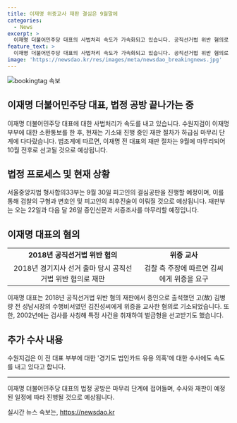 ```yaml
---
title: 이재명 위증교사 재판 결심은 9월말에
categories:
  - News
excerpt: >
  이재명 더불어민주당 대표의 사법처리 속도가 가속화되고 있습니다. 공직선거법 위반 혐의로 기소된 재판 절차가 하급심 마무리 단계에 다다랐으며, 9월에 결심공판이 예정되어 있습니다. 또한, 경기도 법인카드 유용 의혹에 대한 수사도 병행되고 있습니다.
feature_text: >
  이재명 더불어민주당 대표의 사법처리 속도가 가속화되고 있습니다. 공직선거법 위반 혐의로 기소된 재판 절차가 하급심 마무리 단계에 다다랐으며, 9월에 결심공판이 예정되어 있습니다. 또한, 경기도 법인카드 유용 의혹에 대한 수사도 병행되고 있습니다.
image: 'https://newsdao.kr/res/images/meta/newsdao_breakingnews.jpg'
---
```


<p><img src="https://newsdao.kr/res/images/meta/newsdao_breakingnews.jpg" alt="bookingtag 속보" /></p>

<h2>이재명 더불어민주당 대표, 법정 공방 끝나가는 중</h2>

<p data-ke-size="size16">이재명 더불어민주당 대표에 대한 사법처리가 속도를 내고 있습니다. 수원지검이 이재명 부부에 대한 소환통보를 한 후, 현재는 기소돼 진행 중인 재판 절차가 하급심 마무리 단계에 다다랐습니다. 법조계에 따르면, 이재명 전 대표의 재판 절차는 9월에 마무리되어 10월 전후로 선고될 것으로 예상됩니다.</p>

<h2 data-ke-size="size26">법정 프로세스 및 현재 상황</h2>

<p data-ke-size="size16">서울중앙지법 형사합의33부는 9월 30일 피고인의 결심공판을 진행할 예정이며, 이를 통해 검찰의 구형과 변호인 및 피고인의 최후진술이 이뤄질 것으로 예상됩니다. 재판부는 오는 22일과 다음 달 26일 증인신문과 서증조사를 마무리할 예정입니다.</p>

<h2 data-ke-size="size26">이재명 대표의 혐의</h2>

<table>
  <tr>
    <td style="text-align: center; height: 17px;"><b>2018년 공직선거법 위반 혐의</b></td>
    <td style="text-align: center; height: 17px;"><b>위증 교사</b></td>
  </tr>
  <tr>
    <td style="text-align: center; height: 17px;">2018년 경기지사 선거 출마 당시 공직선거법 위반 혐의로 재판</td>
    <td style="text-align: center; height: 17px;">검찰 측 주장에 따르면 김씨에게 위증을 요구</td>
  </tr>
</table>

<p data-ke-size="size16">이재명 대표는 2018년 공직선거법 위반 혐의 재판에서 증인으로 출석했던 고(故) 김병량 전 성남시장의 수행비서였던 김진성씨에게 위증을 교사한 혐의로 기소되었습니다. 또한, 2002년에는 검사를 사칭해 특정 사건을 취재하여 벌금형을 선고받기도 했습니다.</p>

<h2 data-ke-size="size26">추가 수사 내용</h2>

<p data-ke-size="size16">수원지검은 이 전 대표 부부에 대한 '경기도 법인카드 유용 의혹'에 대한 수사에도 속도를 내고 있다고 합니다.</p>

<hr>

<p data-ke-size="size16">이재명 더불어민주당 대표의 법정 공방은 마무리 단계에 접어들며, 수사와 재판이 예정된 일정에 따라 진행될 것으로 예상됩니다.</p>
실시간 뉴스 속보는, <a href="https://newsdao.kr" rel="dofollow">https://newsdao.kr</a>


